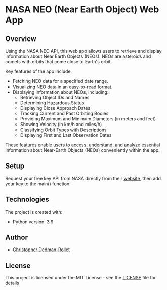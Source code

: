 # NASA NEO (Near Earth Object) Web App

## Overview

Using the NASA NEO API, this web app allows users to retrieve and display information about Near Earth Objects (NEOs). NEOs are asteroids and comets with orbits that come close to Earth's orbit.

Key features of the app include:

- Fetching NEO data for a specified date range.
- Visualizing NEO data in an easy-to-read format.
- Displaying information about NEOs, including::
  - Retrieving Object IDs and Names
  - Determining Hazardous Status
  - Displaying Close Approach Dates
  - Tracking Current and Past Orbiting Bodies
  - Providing Maximum and Minimum Diameters (in meters and feet)
  - Showing Velocity (in km/h and miles/h)
  - Classifying Orbit Types with Descriptions
  - Displaying First and Last Observation Dates

These features enable users to access, understand, and analyze essential information about Near-Earth Objects (NEOs) conveniently within the app.


## Setup
Request your free key API from NASA directly from their [website](https://api.nasa.gov/), then add your key to the main() function.

## Technologies
The project is created with:
* Python version: 3.9

## Author
   * [Christopher Dedman-Rollet](https://twitter.com/DedmanRollet)
   
## License
This project is licensed under the MIT License - see the [LICENSE](/LICENSE) file for details
